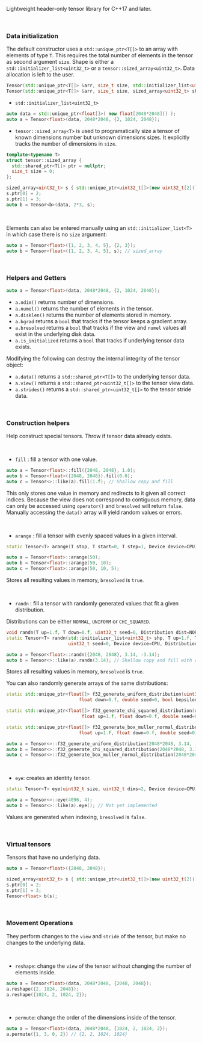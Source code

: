 
Lightweight header-only tensor library for C++17 and later.

&nbsp;

### Data initialization

The default constructor uses a `std::unique_ptr<T[]>` to an array with elements of type `T`. This requires the total number of elements in the tensor as second argument `size`. Shape is either a `std::initializer_list<uint32_t>` or a `tensor::sized_array<uint32_t>`. Data allocation is left to the user.
```c++
Tensor(std::unique_ptr<T[]> &arr, size_t size, std::initializer_list<uint32_t> shape, Device device=CPU);
Tensor(std::unique_ptr<T[]> &arr, size_t size, sized_array<uint32_t> shape, Device device=CPU);
```
* `std::initializer_list<uint32_t>`
```c++
auto data = std::unique_ptr<float[]>( new float[2048*2048]() );
auto a = Tensor<float>(data, 2048*2048, {2, 1024, 2048});
```
* `tensor::sized_array<T>` is used to programatically size a tensor of known dimensions number but unknown dimensions sizes. It explicitly tracks the number of dimensions in `size`.
```c++
template<typename T>
struct tensor::sized_array {
  std::shared_ptr<T[]> ptr = nullptr;
  size_t size = 0;
};
```
```c++
sized_array<uint32_t> s { std::unique_ptr<uint32_t[]>(new uint32_t[2]()), 2};
s.ptr[0] = 2;
s.ptr[1] = 3;
auto b = Tensor<b>(data, 2*3, s);
```

&nbsp;

Elements can also be entered manually using an `std::initializer_list<T>` in which case there is no `size` argument:
```c++
auto a = Tensor<float>({1, 2, 3, 4, 5}, {2, 3});
auto b = Tensor<float>({1, 2, 3, 4, 5}, s); // sized_array
```
&nbsp;

### Helpers and Getters
```c++
auto a = Tensor<float>(data, 2048*2048, {2, 1024, 2048});
```
* `a.ndim()` returns number of dimensions.
* `a.numel()` returns the number of elements in the tensor.
* `a.disklen()` returns the number of elements stored in memory.
* `a.bgrad` returns a `bool` that tracks if the tensor keeps a gradient array.
* `a.bresolved` returns a `bool` that tracks if the view and `numel` values all exist in the underlying disk data.
* `a.is_initialized` returns a `bool` that tracks if underlying tensor data exists.   
       
Modifying the following can destroy the internal integrity of the tensor object:
* `a.data()` returns a `std::shared_ptr<T[]>` to the underlying tensor data.
* `a.view()` returns a `std::shared_ptr<uint32_t[]>` to the tensor view data.
* `a.strides()` returns a `std::shared_ptr<uint32_t[]>` to the tensor stride data.

&nbsp;

### Construction helpers
Help construct special tensors. Throw if tensor data already exists.

&nbsp;

* `fill` : fill a tensor with one value.
```c++
auto a = Tensor<float>::fill({2048, 2048}, 1.0);
auto b = Tensor<float>({2048, 2048}).fill(0.0);
auto c = Tensor<>::like(a).fill(1.f); // Shallow copy and fill
```
This only stores one value in memory and redirects to it given all correct indices. Because the view does not correspond to contiguous memory, data can only be accessed using `operator()` and `bresolved` will return `false`. Manually accessing the `data()` array will yield random values or errors.

&nbsp;

* `arange` : fill a tensor with evenly spaced values in a given interval.
```c++
static Tensor<T> arange(T stop, T start=0, T step=1, Device device=CPU) {
```
```c++
auto a = Tensor<float>::arange(50);
auto b = Tensor<float>::arange(50, 10);
auto c = Tensor<float>::arange(50, 10, 5);
```
Stores all resulting values in memory, `bresolved` is `true`.

&nbsp;


* `randn` : fill a tensor with randomly generated values that fit a given distribution.
      
Distributions can be either `NORMAL`, `UNIFORM` or `CHI_SQUARED`.

```c++
void randn(T up=1.f, T down=0.f, uint32_t seed=0, Distribution dist=NORMAL);
static Tensor<T> randn(std::initializer_list<uint32_t> shp, T up=1.f, T down=0.f,
                       uint32_t seed=0, Device device=CPU, Distribution dist=NORMAL);
```
```c++
auto a = Tensor<float>::randn({2048, 2048}, 3.14, -3.14);
auto b = Tensor<>::like(a).randn(3.14); // Shallow copy and fill with randn()
```
Stores all resulting values in memory, `bresolved` is `true`.     
       
You can also randomly generate arrays of the same distributions:
```c++
static std::unique_ptr<float[]> f32_generate_uniform_distribution(uint32_t count, float up=1.f,
                           float down=0.f, double seed=0, bool bepsilon=false, float epsilon=0);

static std::unique_ptr<float[]> f32_generate_chi_squared_distribution(uint32_t count,
                            float up=1.f, float down=0.f, double seed=0);

static std::unique_ptr<float[]> f32_generate_box_muller_normal_distribution(uint32_t count,
                           float up=1.f, float down=0.f, double seed=0);
```
```c++
auto a = Tensor<>::f32_generate_uniform_distribution(2048*2048, 3.14, -3.14);
auto b = Tensor<>::f32_generate_chi_squared_distribution(2048*2048, 3.14, -3.14);
auto c = Tensor<>::f32_generate_box_muller_normal_distribution(2048*2048, 3.14, -3.14);
```

&nbsp;


* `eye`: creates an identity tensor.
```c++
static Tensor<T> eye(uint32_t size, uint32_t dims=2, Device device=CPU);
```
```c++
auto a = Tensor<>::eye(4096, 4);
auto b = Tensor<>::like(a).eye(); // Not yet implemented
```
Values are generated when indexing, `bresolved` is `false`.

&nbsp;

### Virtual tensors     
Tensors that have no underlying data.
```c++
auto a = Tensor<float>({2048, 2048});
```
```c++
sized_array<uint32_t> s { std::unique_ptr<uint32_t[]>(new uint32_t[2]()), 2};
s.ptr[0] = 2;
s.ptr[1] = 3;
Tensor<float> b(s);
```

&nbsp;


### Movement Operations
They perform changes to the `view` and `stride` of the tensor, but make no changes to the underlying data.


&nbsp;

* `reshape`: change the `view` of the tensor without changing the number of elements inside.
```c++
auto a = Tensor<float>(data, 2048*2048, {2048, 2048});
a.reshape({2, 1024, 2048});
a.reshape({1024, 2, 1024, 2});
```

&nbsp;

* `permute`: change the order of the dimensions inside of the tensor.
```c++
auto a = Tensor<float>(data, 2048*2048, {1024, 2, 1024, 2});
a.permute({1, 3, 0, 2}) // {2, 2, 1024, 1024}
```
